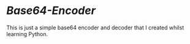 # <b><i>Base64-Encoder</b></i>

This is just a simple base64 encoder and decoder that I created whilst learning Python.
